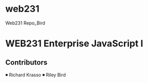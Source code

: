 # web231
Web231 Repo_Bird

<h1>WEB231 Enterprise JavaScript I</h1>
<h2>Contributors</h2>
  ◾ Richard Krasso
  ◾ Riley Bird
